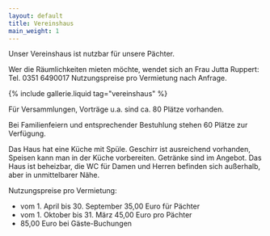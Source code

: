 ```yaml
---
layout: default
title: Vereinshaus
main_weight: 1
---
```


Unser Vereinshaus ist nutzbar für unsere Pächter.


Wer die Räumlichkeiten mieten möchte, wendet sich an Frau Jutta Ruppert: Tel. 0351 6490017
Nutzungspreise pro Vermietung nach Anfrage.

{% include gallerie.liquid tag="vereinshaus" %}

Für Versammlungen, Vorträge u.a. sind ca. 80 Plätze vorhanden.

Bei Familienfeiern und entsprechender Bestuhlung stehen 60 Plätze zur Verfügung.

Das Haus hat eine Küche mit Spüle. Geschirr ist ausreichend vorhanden, Speisen kann man in der Küche vorbereiten. Getränke sind im Angebot. Das Haus ist beheizbar, die WC für Damen und Herren befinden sich außerhalb, aber in unmittelbarer Nähe.

Nutzungspreise pro Vermietung:

* vom 1. April bis 30. September 35,00 Euro für Pächter
* vom 1. Oktober bis 31. März 45,00 Euro pro Pächter
* 85,00 Euro bei Gäste-Buchungen
